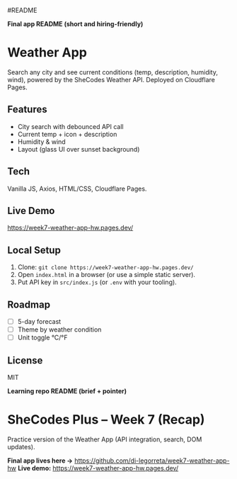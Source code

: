 #README

**Final app README (short and hiring-friendly)**


# Weather App

Search any city and see current conditions (temp, description, humidity, wind), powered by the SheCodes Weather API. Deployed on Cloudflare Pages.

## Features
- City search with debounced API call
- Current temp + icon + description
- Humidity & wind
- Layout (glass UI over sunset background)

## Tech
Vanilla JS, Axios, HTML/CSS, Cloudflare Pages.

## Live Demo
https://week7-weather-app-hw.pages.dev/

## Local Setup
1. Clone: `git clone https://week7-weather-app-hw.pages.dev/`
2. Open `index.html` in a browser (or use a simple static server).
3. Put API key in `src/index.js` (or `.env` with your tooling).

## Roadmap
- [ ] 5-day forecast
- [ ] Theme by weather condition
- [ ] Unit toggle °C/°F

## License
MIT


**Learning repo README (brief + pointer)**

# SheCodes Plus – Week 7 (Recap)

Practice version of the Weather App (API integration, search, DOM updates).

**Final app lives here →** https://github.com/di-legorreta/week7-weather-app-hw
**Live demo:** https://week7-weather-app-hw.pages.dev/


```
